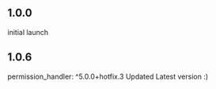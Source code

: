 ## 1.0.0

 initial launch

## 1.0.6

 permission_handler: ^5.0.0+hotfix.3 Updated Latest version :)

